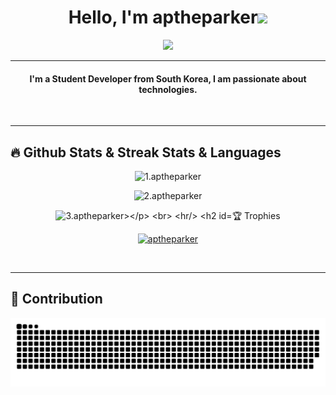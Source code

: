 <h1 align="center">Hello, I'm aptheparker<img src="https://media.giphy.com/media/hvRJCLFzcasrR4ia7z/giphy.gif" width="35"></h1>
<p align="center">
  <a href="https://github.com/aptheparker"><img src="https://readme-typing-svg.herokuapp.com?lines=Student-Developer;JavaScript%20|%20Node.js%20|%20Java%20|%20Python;Always%20learning%20new%20things&center=true&width=500&height=50"></a>
</p>
<hr/>
<!-- I like to Code. -->

<h4 align="center">
I'm a Student Developer from South Korea, I am passionate about technologies. <br />
</h4>
<br>
<hr/> 

## 🔥 Github Stats & Streak Stats & Languages
<p align="center"><img src="https://github-readme-stats.vercel.app/api/?username=aptheparker&theme=algolia" alt="1.aptheparker"></p>
<p align="center"><img src="https://github-readme-streak-stats.herokuapp.com/?user=aptheparker&theme=algolia" alt="2.aptheparker"></p>
<p align="center"><img src="https://github-readme-stats.vercel.app/api/top-langs/?username=aptheparker&theme=algolia&layout=compact" alt="3.aptheparker></p>
<br>
<hr/>

## 🏆 Trophies
<p align="center"><a href="https://github.com/aptheparker"><img src="https://github-profile-trophy.vercel.app/?username=aptheparker&row=1&column=3&theme=algolia" alt="aptheparker" /></a></p>
<br>
<hr/>

## 🐍 Contribution
<p align="center"><img src="https://github.com/aptheparker/aptheparker/blob/output/github-contribution-grid-snake.svg"></p>
